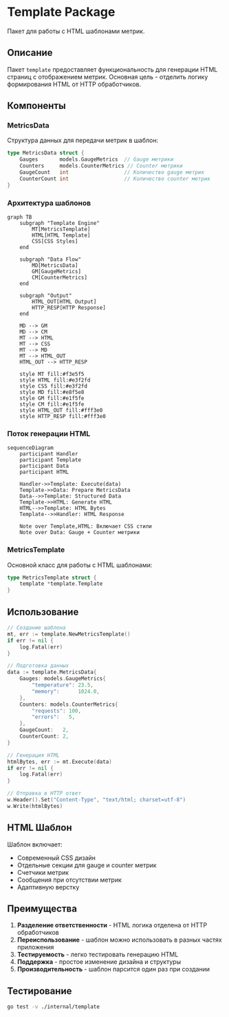 # Template Package

Пакет для работы с HTML шаблонами метрик.

## Описание

Пакет `template` предоставляет функциональность для генерации HTML страниц с отображением метрик. Основная цель - отделить логику формирования HTML от HTTP обработчиков.

## Компоненты

### MetricsData

Структура данных для передачи метрик в шаблон:

```go
type MetricsData struct {
    Gauges       models.GaugeMetrics  // Gauge метрики
    Counters     models.CounterMetrics // Counter метрики
    GaugeCount   int                  // Количество gauge метрик
    CounterCount int                  // Количество counter метрик
}
```

### Архитектура шаблонов

```mermaid
graph TB
    subgraph "Template Engine"
        MT[MetricsTemplate]
        HTML[HTML Template]
        CSS[CSS Styles]
    end
    
    subgraph "Data Flow"
        MD[MetricsData]
        GM[GaugeMetrics]
        CM[CounterMetrics]
    end
    
    subgraph "Output"
        HTML_OUT[HTML Output]
        HTTP_RESP[HTTP Response]
    end
    
    MD --> GM
    MD --> CM
    MT --> HTML
    MT --> CSS
    MT --> MD
    MT --> HTML_OUT
    HTML_OUT --> HTTP_RESP
    
    style MT fill:#f3e5f5
    style HTML fill:#e3f2fd
    style CSS fill:#e3f2fd
    style MD fill:#e8f5e8
    style GM fill:#e1f5fe
    style CM fill:#e1f5fe
    style HTML_OUT fill:#fff3e0
    style HTTP_RESP fill:#fff3e0
```

### Поток генерации HTML

```mermaid
sequenceDiagram
    participant Handler
    participant Template
    participant Data
    participant HTML
    
    Handler->>Template: Execute(data)
    Template->>Data: Prepare MetricsData
    Data-->>Template: Structured Data
    Template->>HTML: Generate HTML
    HTML-->>Template: HTML Bytes
    Template-->>Handler: HTML Response
    
    Note over Template,HTML: Включает CSS стили
    Note over Data: Gauge + Counter метрики
```

### MetricsTemplate

Основной класс для работы с HTML шаблонами:

```go
type MetricsTemplate struct {
    template *template.Template
}
```

## Использование

```go
// Создание шаблона
mt, err := template.NewMetricsTemplate()
if err != nil {
    log.Fatal(err)
}

// Подготовка данных
data := template.MetricsData{
    Gauges: models.GaugeMetrics{
        "temperature": 23.5,
        "memory":      1024.0,
    },
    Counters: models.CounterMetrics{
        "requests": 100,
        "errors":   5,
    },
    GaugeCount:   2,
    CounterCount: 2,
}

// Генерация HTML
htmlBytes, err := mt.Execute(data)
if err != nil {
    log.Fatal(err)
}

// Отправка в HTTP ответ
w.Header().Set("Content-Type", "text/html; charset=utf-8")
w.Write(htmlBytes)
```

## HTML Шаблон

Шаблон включает:
- Современный CSS дизайн
- Отдельные секции для gauge и counter метрик
- Счетчики метрик
- Сообщения при отсутствии метрик
- Адаптивную верстку

## Преимущества

1. **Разделение ответственности** - HTML логика отделена от HTTP обработчиков
2. **Переиспользование** - шаблон можно использовать в разных частях приложения
3. **Тестируемость** - легко тестировать генерацию HTML
4. **Поддержка** - простое изменение дизайна и структуры
5. **Производительность** - шаблон парсится один раз при создании

## Тестирование

```bash
go test -v ./internal/template
```
